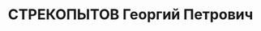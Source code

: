 ---
title: СТРЕКОПЫТОВ Георгий Петрович
description: "1902 г.р., м.р.: г. Тамбов, русский, отец был капельмейстер, образование:\
  \ низшее, член ВКП(б) с 1933-1935\n ЧТЗ, Цветно-литейный цех, бригадир электромонтеров\n\
  \ прож.: г. Челябинск 19.08.1937\n Обвинение: ст. 58-8-9-11\n Приговор: ВК ВС СССР,\
  \ 31.12.1937 — ВМН\n Расстрелян 31.12.1937\n Реабилитация: ВК ВС СССР, 22.05.1958"
---